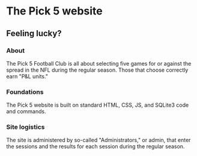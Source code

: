 # The Pick 5 website
## Feeling lucky?

### About
The Pick 5 Football Club is all about selecting five games for or against the spread in the NFL during the regular season. Those that choose correctly earn "P&L units."

### Foundations
The Pick 5 website is built on standard HTML, CSS, JS, and SQLite3 code and commands.

### Site logistics
The site is administered by so-called "Administrators," or admin, that enter the sessions and the results for each session during the regular season.
